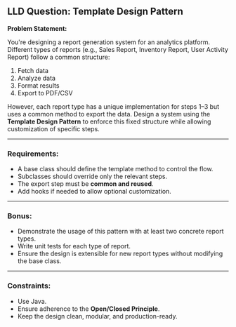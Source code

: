## LLD Question: Template Design Pattern

**Problem Statement:**

You're designing a report generation system for an analytics platform. Different types of reports (e.g., Sales Report, Inventory Report, User Activity Report) follow a common structure:

1. Fetch data
2. Analyze data
3. Format results
4. Export to PDF/CSV

However, each report type has a unique implementation for steps 1–3 but uses a common method to export the data. Design a system using the **Template Design Pattern** to enforce this fixed structure while allowing customization of specific steps.

---

### Requirements:

- A base class should define the template method to control the flow.
- Subclasses should override only the relevant steps.
- The export step must be **common and reused**.
- Add hooks if needed to allow optional customization.

---

### Bonus:

- Demonstrate the usage of this pattern with at least two concrete report types.
- Write unit tests for each type of report.
- Ensure the design is extensible for new report types without modifying the base class.

---

### Constraints:

- Use Java.
- Ensure adherence to the **Open/Closed Principle**.
- Keep the design clean, modular, and production-ready.
